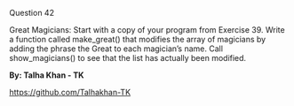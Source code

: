 Question 42

Great Magicians: Start with a copy of your program from Exercise 39. Write a function called make_great() that modifies the array of magicians by adding the phrase the Great to each magician’s name. Call show_magicians() to see that the list has actually been modified.


**By: Talha Khan - TK**

https://github.com/Talhakhan-TK